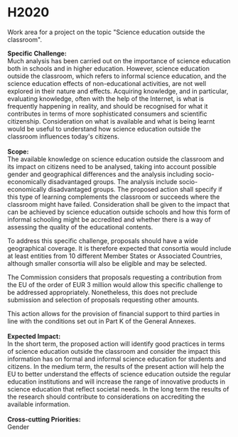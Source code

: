 # H2020
Work area for a project on the topic "Science education outside the classroom".<br>  

<b>Specific Challenge:</b>
<br> 
Much analysis has been carried out on the importance of science education both in schools and in higher education. However, science education outside the classroom, which refers to informal science education, and the science education effects of non-educational activities, are not well explored in their nature and effects. Acquiring knowledge, and in particular, evaluating knowledge, often with the help of the Internet, is what is frequently happening in reality, and should be recognised for what it contributes in terms of more sophisticated consumers and scientific citizenship. Consideration on what is available and what is being learnt would be useful to understand how science education outside the classroom influences today's citizens.
<br> 
<br> 
<b>Scope:</b>
<br> 
The available knowledge on science education outside the classroom and its impact on citizens need to be analysed, taking into account possible gender and geographical differences and the analysis including socio-economically disadvantaged groups. The analysis include socio-economically disadvantaged groups. The proposed action shall specify if this type of learning complements the classroom or succeeds where the classroom might have failed. Consideration shall be given to the impact that can be achieved by science education outside schools and how this form of informal schooling might be accredited and whether there is a way of assessing the quality of the educational contents.

To address this specific challenge, proposals should have a wide geographical coverage. It is therefore expected that consortia would include at least entities from 10 different Member States or Associated Countries, although smaller consortia will also be eligible and may be selected.

The Commission considers that proposals requesting a contribution from the EU of the order of EUR 3 million would allow this specific challenge to be addressed appropriately. Nonetheless, this does not preclude submission and selection of proposals requesting other amounts.

This action allows for the provision of financial support to third parties in line with the conditions set out in Part K of the General Annexes.
<br>
<br> 
<b>Expected Impact:</b>
<br> 
In the short term, the proposed action will identify good practices in terms of science education outside the classroom and consider the impact this information has on formal and informal science education for students and citizens. In the medium term, the results of the present action will help the EU to better understand the effects of science education outside the regular education institutions and will increase the range of innovative products in science education that reflect societal needs. In the long term the results of the research should contribute to considerations on accrediting the available information.
<br> 
<br> 
<b>Cross-cutting Priorities:</b>
<br> 
Gender
